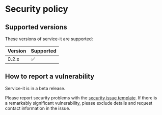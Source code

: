 # Security policy

## Supported versions

These versions of service-it are supported:

| Version | Supported          |
| ------- | ------------------ |
| 0.2.x   | :white_check_mark: |


## How to report a vulnerability

Service-it is in a beta release.

Please report security problems with the
[security issue template](https://github.com/dmyersturnbull/service-it/issues/new?labels=kind%3A+security+%F0%9F%94%92&template=security.md).
If there is a remarkably significant vulnerability, please exclude details and request contact information in the issue.
